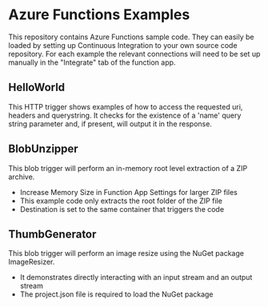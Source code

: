 # Azure Functions Examples

This repository contains Azure Functions sample code. They can easily be loaded by setting up Continuous Integration to your own source code repository. For each example the relevant connections will need to be set up manually in the "Integrate" tab of the function app.

## HelloWorld
This HTTP trigger shows examples of how to access the requested uri, headers and querystring. It checks for the existence of a 'name' query string parameter and, if present, will output it in the response.

## BlobUnzipper
This blob trigger will perform an in-memory root level extraction of a ZIP archive.

* Increase Memory Size in Function App Settings for larger ZIP files
* This example code only extracts the root folder of the ZIP file
* Destination is set to the same container that triggers the code

## ThumbGenerator
This blob trigger will perform an image resize using the NuGet package ImageResizer.

* It demonstrates directly interacting with an input stream and an output stream
* The project.json file is required to load the NuGet package